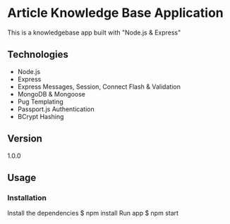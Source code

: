 # Article Knowledge Base Application
This is a knowledgebase app built with "Node.js & Express"

## Technologies 
* Node.js
* Express
* Express Messages, Session, Connect Flash & Validation
* MongoDB & Mongoose
* Pug Templating
* Passport.js Authentication
* BCrypt Hashing

## Version
1.0.0

## Usage
### Installation
Install the dependencies
$ npm install
Run app
$ npm start
